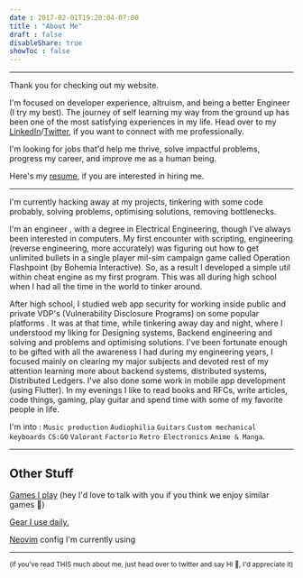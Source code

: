 ```yaml
---
date : 2017-02-01T19:20:04-07:00
title : "About Me"
draft : false
disableShare: true
showToc : false
---
```


---

Thank you for checking out my website.

I'm focused on developer experience, altruism, and being a better Engineer (I try my best).
The journey of self learning my way from the ground up has been one of the most satisfying experiences in my life.
Head over to my [LinkedIn](https://www.linkedin.com/in/amyth-dev/)/[Twitter](https://twitter.com/amyth_dev), if you want to connect with me professionally.

I'm looking for jobs that'd help me thrive, solve impactful problems, progress my career, and improve me as a human being.



Here's my [resume](/resume.pdf), if you are interested in hiring me.

---

I'm currently hacking away at my projects, tinkering with some code probably, solving problems, optimising solutions, removing bottlenecks.

I'm an engineer , with a degree in Electrical Engineering, though I've always been interested in computers.
My first encounter with scripting, engineering (reverse engineering, more accurately) was figuring out how to get unlimited bullets in a single player mil-sim campaign game called Operation Flashpoint (by Bohemia Interactive).
So, as a result I developed a simple util within cheat engine as my first program.
This was all during high school when I had all the time in the world to tinker around.

After high school, 
I studied web app security for working inside public and private VDP's (Vulnerability Disclosure Programs) on some popular platforms .
It was at that time, while tinkering away day and night, where I understood my liking for Designing systems, Backend engineering and solving and problems and optimising solutions.
I've been fortunate enough to be gifted with all the awareness I had during my engineering years, I focused mainly on clearing my major subjects and devoted rest of my attention learning more about backend systems, distributed systems, Distributed Ledgers.
I've also done some work in mobile app development (using Flutter).
In my evenings I like to read books and RFCs, write articles, code things, gaming, play guitar and spend time with some of my favorite people in life.

I'm into : 
`Music production` `Audiophilia` `Guitars` `Custom mechanical keyboards` `CS:GO` `Valorant` `Factorio` `Retro Electronics` `Anime & Manga`. 

---

## Other Stuff

[Games I play](/games) (hey I'd love to talk with you if you think we enjoy similar games 💜)

[Gear I use daily.](/uses)

[Neovim](https://github.com/amitchaudhari9121/dotfiles) config I'm currently using

---

<sub>(if you've read THIS much about me, just head over to twitter and say Hi 👋, I'd appreciate it)</sub>

